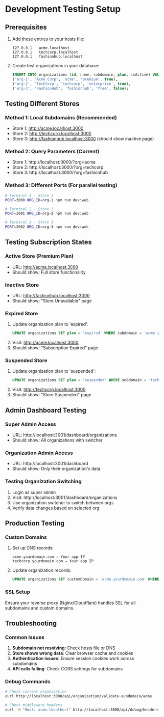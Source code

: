 # Development Testing Setup

## Prerequisites
1. Add these entries to your hosts file:
   ```
   127.0.0.1   acme.localhost
   127.0.0.1   techcorp.localhost
   127.0.0.1   fashionhub.localhost
   ```

2. Create test organizations in your database:
   ```sql
   INSERT INTO organizations (id, name, subdomain, plan, isActive) VALUES
   ('org-1', 'Acme Corp', 'acme', 'premium', true),
   ('org-2', 'TechCorp', 'techcorp', 'enterprise', true),
   ('org-3', 'FashionHub', 'fashionhub', 'free', false);
   ```

## Testing Different Stores

### Method 1: Local Subdomains (Recommended)
- Store 1: http://acme.localhost:3000
- Store 2: http://techcorp.localhost:3000
- Store 3: http://fashionhub.localhost:3000 (should show inactive page)

### Method 2: Query Parameters (Current)
- Store 1: http://localhost:3000/?org=acme
- Store 2: http://localhost:3000/?org=techcorp
- Store 3: http://localhost:3000/?org=fashionhub

### Method 3: Different Ports (For parallel testing)
```bash
# Terminal 1 - Store 1
PORT=3000 ORG_ID=org-1 npm run dev:web

# Terminal 2 - Store 2  
PORT=3001 ORG_ID=org-2 npm run dev:web

# Terminal 3 - Store 3
PORT=3002 ORG_ID=org-3 npm run dev:web
```

## Testing Subscription States

### Active Store (Premium Plan)
- URL: http://acme.localhost:3000
- Should show: Full store functionality

### Inactive Store  
- URL: http://fashionhub.localhost:3000
- Should show: "Store Unavailable" page

### Expired Store
1. Update organization plan to 'expired':
   ```sql
   UPDATE organizations SET plan = 'expired' WHERE subdomain = 'acme';
   ```
2. Visit: http://acme.localhost:3000
3. Should show: "Subscription Expired" page

### Suspended Store
1. Update organization plan to 'suspended':
   ```sql
   UPDATE organizations SET plan = 'suspended' WHERE subdomain = 'techcorp';
   ```
2. Visit: http://techcorp.localhost:3000
3. Should show: "Store Suspended" page

## Admin Dashboard Testing

### Super Admin Access
- URL: http://localhost:3001/dashboard/organizations
- Should show: All organizations with switcher

### Organization Admin Access
- URL: http://localhost:3001/dashboard
- Should show: Only their organization's data

### Testing Organization Switching
1. Login as super admin
2. Visit: http://localhost:3001/dashboard/organizations
3. Use organization switcher to switch between orgs
4. Verify data changes based on selected org

## Production Testing

### Custom Domains
1. Set up DNS records:
   ```
   acme.yourdomain.com → Your app IP
   techcorp.yourdomain.com → Your app IP
   ```

2. Update organization records:
   ```sql
   UPDATE organizations SET customDomain = 'acme.yourdomain.com' WHERE subdomain = 'acme';
   ```

### SSL Setup
Ensure your reverse proxy (Nginx/Cloudflare) handles SSL for all subdomains and custom domains.

## Troubleshooting

### Common Issues
1. **Subdomain not resolving**: Check hosts file or DNS
2. **Store shows wrong data**: Clear browser cache and cookies
3. **Authentication issues**: Ensure session cookies work across subdomains
4. **API calls failing**: Check CORS settings for subdomains

### Debug Commands
```bash
# Check current organization
curl http://localhost:3000/api/organization/validate-subdomain/acme

# Check middleware headers
curl -H "Host: acme.localhost" http://localhost:3000/api/debug/headers
```
